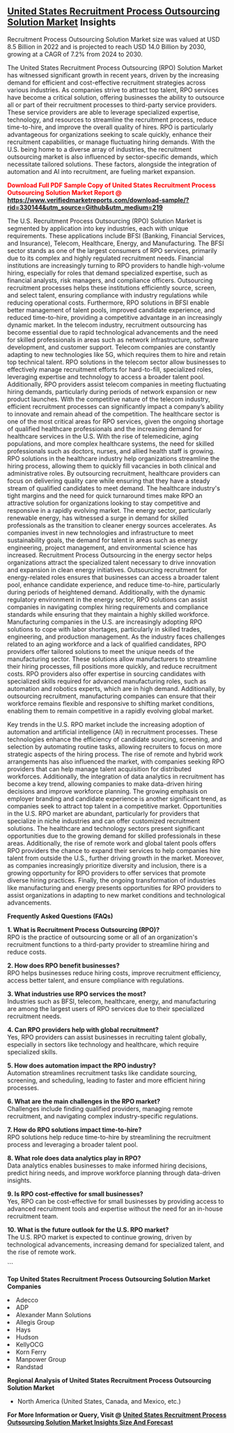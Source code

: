 <h2><a href="https://www.verifiedmarketreports.com/download-sample/?rid=330144&amp;utm_source=Github&amp;utm_medium=219" target="_blank">United States Recruitment Process Outsourcing Solution Market</a> Insights</h2><p>Recruitment Process Outsourcing Solution Market size was valued at USD 8.5 Billion in 2022 and is projected to reach USD 14.0 Billion by 2030, growing at a CAGR of 7.2% from 2024 to 2030.</p><p> <p>The United States Recruitment Process Outsourcing (RPO) Solution Market has witnessed significant growth in recent years, driven by the increasing demand for efficient and cost-effective recruitment strategies across various industries. As companies strive to attract top talent, RPO services have become a critical solution, offering businesses the ability to outsource all or part of their recruitment processes to third-party service providers. These service providers are able to leverage specialized expertise, technology, and resources to streamline the recruitment process, reduce time-to-hire, and improve the overall quality of hires. RPO is particularly advantageous for organizations seeking to scale quickly, enhance their recruitment capabilities, or manage fluctuating hiring demands. With the U.S. being home to a diverse array of industries, the recruitment outsourcing market is also influenced by sector-specific demands, which necessitate tailored solutions. These factors, alongside the integration of automation and AI into recruitment, are fueling market expansion. <strong><p><span class=""><span style="color: #ff0000;"><strong>Download Full PDF Sample Copy of United States Recruitment Process Outsourcing Solution Market Report</strong> @ </span><a href="https://www.verifiedmarketreports.com/download-sample/?rid=330144&amp;utm_source=Github&amp;utm_medium=219" target="_blank">https://www.verifiedmarketreports.com/download-sample/?rid=330144&amp;utm_source=Github&amp;utm_medium=219</a></span></p></strong></p> <p>The U.S. Recruitment Process Outsourcing (RPO) Solution Market is segmented by application into key industries, each with unique requirements. These applications include BFSI (Banking, Financial Services, and Insurance), Telecom, Healthcare, Energy, and Manufacturing. The BFSI sector stands as one of the largest consumers of RPO services, primarily due to its complex and highly regulated recruitment needs. Financial institutions are increasingly turning to RPO providers to handle high-volume hiring, especially for roles that demand specialized expertise, such as financial analysts, risk managers, and compliance officers. Outsourcing recruitment processes helps these institutions efficiently source, screen, and select talent, ensuring compliance with industry regulations while reducing operational costs. Furthermore, RPO solutions in BFSI enable better management of talent pools, improved candidate experience, and reduced time-to-hire, providing a competitive advantage in an increasingly dynamic market. In the telecom industry, recruitment outsourcing has become essential due to rapid technological advancements and the need for skilled professionals in areas such as network infrastructure, software development, and customer support. Telecom companies are constantly adapting to new technologies like 5G, which requires them to hire and retain top technical talent. RPO solutions in the telecom sector allow businesses to effectively manage recruitment efforts for hard-to-fill, specialized roles, leveraging expertise and technology to access a broader talent pool. Additionally, RPO providers assist telecom companies in meeting fluctuating hiring demands, particularly during periods of network expansion or new product launches. With the competitive nature of the telecom industry, efficient recruitment processes can significantly impact a company’s ability to innovate and remain ahead of the competition. The healthcare sector is one of the most critical areas for RPO services, given the ongoing shortage of qualified healthcare professionals and the increasing demand for healthcare services in the U.S. With the rise of telemedicine, aging populations, and more complex healthcare systems, the need for skilled professionals such as doctors, nurses, and allied health staff is growing. RPO solutions in the healthcare industry help organizations streamline the hiring process, allowing them to quickly fill vacancies in both clinical and administrative roles. By outsourcing recruitment, healthcare providers can focus on delivering quality care while ensuring that they have a steady stream of qualified candidates to meet demand. The healthcare industry's tight margins and the need for quick turnaround times make RPO an attractive solution for organizations looking to stay competitive and responsive in a rapidly evolving market. The energy sector, particularly renewable energy, has witnessed a surge in demand for skilled professionals as the transition to cleaner energy sources accelerates. As companies invest in new technologies and infrastructure to meet sustainability goals, the demand for talent in areas such as energy engineering, project management, and environmental science has increased. Recruitment Process Outsourcing in the energy sector helps organizations attract the specialized talent necessary to drive innovation and expansion in clean energy initiatives. Outsourcing recruitment for energy-related roles ensures that businesses can access a broader talent pool, enhance candidate experience, and reduce time-to-hire, particularly during periods of heightened demand. Additionally, with the dynamic regulatory environment in the energy sector, RPO solutions can assist companies in navigating complex hiring requirements and compliance standards while ensuring that they maintain a highly skilled workforce. Manufacturing companies in the U.S. are increasingly adopting RPO solutions to cope with labor shortages, particularly in skilled trades, engineering, and production management. As the industry faces challenges related to an aging workforce and a lack of qualified candidates, RPO providers offer tailored solutions to meet the unique needs of the manufacturing sector. These solutions allow manufacturers to streamline their hiring processes, fill positions more quickly, and reduce recruitment costs. RPO providers also offer expertise in sourcing candidates with specialized skills required for advanced manufacturing roles, such as automation and robotics experts, which are in high demand. Additionally, by outsourcing recruitment, manufacturing companies can ensure that their workforce remains flexible and responsive to shifting market conditions, enabling them to remain competitive in a rapidly evolving global market. <p>Key trends in the U.S. RPO market include the increasing adoption of automation and artificial intelligence (AI) in recruitment processes. These technologies enhance the efficiency of candidate sourcing, screening, and selection by automating routine tasks, allowing recruiters to focus on more strategic aspects of the hiring process. The rise of remote and hybrid work arrangements has also influenced the market, with companies seeking RPO providers that can help manage talent acquisition for distributed workforces. Additionally, the integration of data analytics in recruitment has become a key trend, allowing companies to make data-driven hiring decisions and improve workforce planning. The growing emphasis on employer branding and candidate experience is another significant trend, as companies seek to attract top talent in a competitive market. Opportunities in the U.S. RPO market are abundant, particularly for providers that specialize in niche industries and can offer customized recruitment solutions. The healthcare and technology sectors present significant opportunities due to the growing demand for skilled professionals in these areas. Additionally, the rise of remote work and global talent pools offers RPO providers the chance to expand their services to help companies hire talent from outside the U.S., further driving growth in the market. Moreover, as companies increasingly prioritize diversity and inclusion, there is a growing opportunity for RPO providers to offer services that promote diverse hiring practices. Finally, the ongoing transformation of industries like manufacturing and energy presents opportunities for RPO providers to assist organizations in adapting to new market conditions and technological advancements. <p><strong>Frequently Asked Questions (FAQs)</strong></p> <p><strong>1. What is Recruitment Process Outsourcing (RPO)?</strong><br> RPO is the practice of outsourcing some or all of an organization's recruitment functions to a third-party provider to streamline hiring and reduce costs.</p> <p><strong>2. How does RPO benefit businesses?</strong><br> RPO helps businesses reduce hiring costs, improve recruitment efficiency, access better talent, and ensure compliance with regulations.</p> <p><strong>3. What industries use RPO services the most?</strong><br> Industries such as BFSI, telecom, healthcare, energy, and manufacturing are among the largest users of RPO services due to their specialized recruitment needs.</p> <p><strong>4. Can RPO providers help with global recruitment?</strong><br> Yes, RPO providers can assist businesses in recruiting talent globally, especially in sectors like technology and healthcare, which require specialized skills.</p> <p><strong>5. How does automation impact the RPO industry?</strong><br> Automation streamlines recruitment tasks like candidate sourcing, screening, and scheduling, leading to faster and more efficient hiring processes.</p> <p><strong>6. What are the main challenges in the RPO market?</strong><br> Challenges include finding qualified providers, managing remote recruitment, and navigating complex industry-specific regulations.</p> <p><strong>7. How do RPO solutions impact time-to-hire?</strong><br> RPO solutions help reduce time-to-hire by streamlining the recruitment process and leveraging a broader talent pool.</p> <p><strong>8. What role does data analytics play in RPO?</strong><br> Data analytics enables businesses to make informed hiring decisions, predict hiring needs, and improve workforce planning through data-driven insights.</p> <p><strong>9. Is RPO cost-effective for small businesses?</strong><br> Yes, RPO can be cost-effective for small businesses by providing access to advanced recruitment tools and expertise without the need for an in-house recruitment team.</p> <p><strong>10. What is the future outlook for the U.S. RPO market?</strong><br> The U.S. RPO market is expected to continue growing, driven by technological advancements, increasing demand for specialized talent, and the rise of remote work.</p> ```</p><p><strong>Top United States Recruitment Process Outsourcing Solution Market Companies</strong></p><div data-test-id=""><p><li>Adecco</li><li> ADP</li><li> Alexander Mann Solutions</li><li> Allegis Group</li><li> Hays</li><li> Hudson</li><li> KellyOCG</li><li> Korn Ferry</li><li> Manpower Group</li><li> Randstad</li></p><div><strong>Regional Analysis of&nbsp;United States Recruitment Process Outsourcing Solution Market</strong></div><ul><li dir="ltr"><p dir="ltr">North America&nbsp;(United States, Canada, and Mexico, etc.)</p></li></ul><p><strong>For More Information or Query, Visit @&nbsp;</strong><strong><a href="https://www.verifiedmarketreports.com/product/recruitment-process-outsourcing-solution-market/?utm_source=Github&amp;utm_medium=219" target="_blank">United States Recruitment Process Outsourcing Solution Market Insights Size And Forecast</a></strong></p></div>
